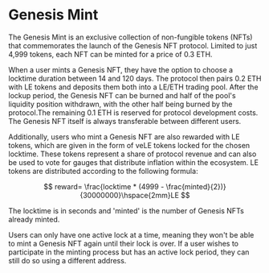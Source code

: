 # Genesis Mint

The Genesis Mint is an exclusive collection of non-fungible tokens (NFTs) that commemorates the launch of the Genesis NFT protocol. Limited to just 4,999 tokens, each NFT can be minted for a price of 0.3 ETH.

When a user mints a Genesis NFT, they have the option to choose a locktime duration between 14 and 120 days. The protocol then pairs 0.2 ETH with LE tokens and deposits them both into a LE/ETH trading pool. After the lockup period, the Genesis NFT can be burned and half of the pool's liquidity position withdrawn, with the other half being burned by the protocol.The remaining 0.1 ETH is reserved for protocol development costs. \
The Genesis NFT itself is always transferable between different users.

Additionally, users who mint a Genesis NFT are also rewarded with LE tokens, which are given in the form of veLE tokens locked for the chosen locktime. These tokens represent a share of protocol revenue and can also be used to vote for gauges that distribute inflation within the ecosystem. LE tokens are distributed according to the following formula:

$$
reward= \frac{locktime * (4999 - \frac{minted}{2})}{30000000}\hspace{2mm}LE
$$



The locktime is in seconds and 'minted' is the number of Genesis NFTs already minted.

Users can only have one active lock at a time, meaning they won't be able to mint a Genesis NFT again until their lock is over. If a user wishes to participate in the minting process but has an active lock period, they can still do so using a different address.

